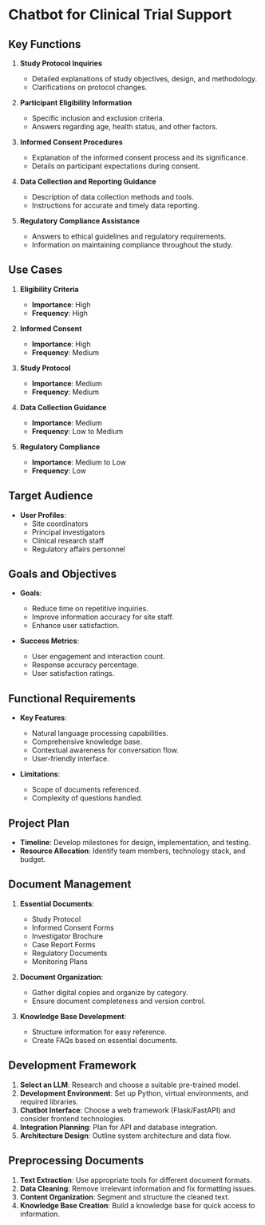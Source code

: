# Chatbot for Clinical Trial Support

## Key Functions
1. **Study Protocol Inquiries**
   - Detailed explanations of study objectives, design, and methodology.
   - Clarifications on protocol changes.

2. **Participant Eligibility Information**
   - Specific inclusion and exclusion criteria.
   - Answers regarding age, health status, and other factors.

3. **Informed Consent Procedures**
   - Explanation of the informed consent process and its significance.
   - Details on participant expectations during consent.

4. **Data Collection and Reporting Guidance**
   - Description of data collection methods and tools.
   - Instructions for accurate and timely data reporting.

5. **Regulatory Compliance Assistance**
   - Answers to ethical guidelines and regulatory requirements.
   - Information on maintaining compliance throughout the study.

## Use Cases
1. **Eligibility Criteria**
   - **Importance**: High
   - **Frequency**: High

2. **Informed Consent**
   - **Importance**: High
   - **Frequency**: Medium

3. **Study Protocol**
   - **Importance**: Medium
   - **Frequency**: Medium

4. **Data Collection Guidance**
   - **Importance**: Medium
   - **Frequency**: Low to Medium

5. **Regulatory Compliance**
   - **Importance**: Medium to Low
   - **Frequency**: Low

## Target Audience
- **User Profiles**:
  - Site coordinators
  - Principal investigators
  - Clinical research staff
  - Regulatory affairs personnel

## Goals and Objectives
- **Goals**:
  - Reduce time on repetitive inquiries.
  - Improve information accuracy for site staff.
  - Enhance user satisfaction.

- **Success Metrics**:
  - User engagement and interaction count.
  - Response accuracy percentage.
  - User satisfaction ratings.

## Functional Requirements
- **Key Features**:
  - Natural language processing capabilities.
  - Comprehensive knowledge base.
  - Contextual awareness for conversation flow.
  - User-friendly interface.

- **Limitations**:
  - Scope of documents referenced.
  - Complexity of questions handled.

## Project Plan
- **Timeline**: Develop milestones for design, implementation, and testing.
- **Resource Allocation**: Identify team members, technology stack, and budget.

## Document Management
1. **Essential Documents**:
   - Study Protocol
   - Informed Consent Forms
   - Investigator Brochure
   - Case Report Forms
   - Regulatory Documents
   - Monitoring Plans

2. **Document Organization**:
   - Gather digital copies and organize by category.
   - Ensure document completeness and version control.

3. **Knowledge Base Development**:
   - Structure information for easy reference.
   - Create FAQs based on essential documents.

## Development Framework
1. **Select an LLM**: Research and choose a suitable pre-trained model.
2. **Development Environment**: Set up Python, virtual environments, and required libraries.
3. **Chatbot Interface**: Choose a web framework (Flask/FastAPI) and consider frontend technologies.
4. **Integration Planning**: Plan for API and database integration.
5. **Architecture Design**: Outline system architecture and data flow.

## Preprocessing Documents
1. **Text Extraction**: Use appropriate tools for different document formats.
2. **Data Cleaning**: Remove irrelevant information and fix formatting issues.
3. **Content Organization**: Segment and structure the cleaned text.
4. **Knowledge Base Creation**: Build a knowledge base for quick access to information.
